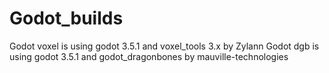 # Godot_builds

Godot voxel is using godot 3.5.1 and voxel_tools 3.x by Zylann
Godot dgb is using godot 3.5.1 and godot_dragonbones by mauville-technologies
